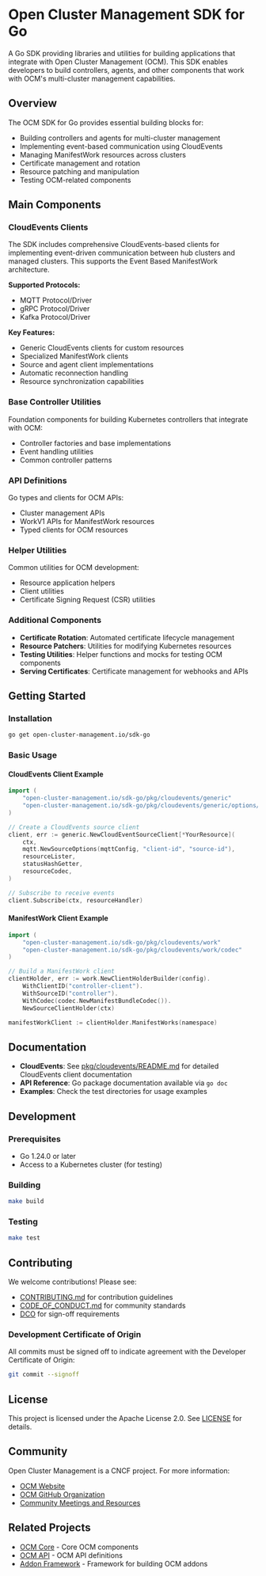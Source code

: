 # Open Cluster Management SDK for Go

A Go SDK providing libraries and utilities for building applications that integrate with Open Cluster Management (OCM). This SDK enables developers to build controllers, agents, and other components that work with OCM's multi-cluster management capabilities.

## Overview

The OCM SDK for Go provides essential building blocks for:

- Building controllers and agents for multi-cluster management
- Implementing event-based communication using CloudEvents
- Managing ManifestWork resources across clusters
- Certificate management and rotation
- Resource patching and manipulation
- Testing OCM-related components

## Main Components

### CloudEvents Clients

The SDK includes comprehensive CloudEvents-based clients for implementing event-driven communication between hub clusters and managed clusters. This supports the Event Based ManifestWork architecture.

**Supported Protocols:**
- MQTT Protocol/Driver
- gRPC Protocol/Driver  
- Kafka Protocol/Driver

**Key Features:**
- Generic CloudEvents clients for custom resources
- Specialized ManifestWork clients
- Source and agent client implementations
- Automatic reconnection handling
- Resource synchronization capabilities

### Base Controller Utilities

Foundation components for building Kubernetes controllers that integrate with OCM:

- Controller factories and base implementations
- Event handling utilities
- Common controller patterns

### API Definitions

Go types and clients for OCM APIs:

- Cluster management APIs
- WorkV1 APIs for ManifestWork resources
- Typed clients for OCM resources

### Helper Utilities

Common utilities for OCM development:

- Resource application helpers
- Client utilities
- Certificate Signing Request (CSR) utilities

### Additional Components

- **Certificate Rotation**: Automated certificate lifecycle management
- **Resource Patchers**: Utilities for modifying Kubernetes resources
- **Testing Utilities**: Helper functions and mocks for testing OCM components
- **Serving Certificates**: Certificate management for webhooks and APIs

## Getting Started

### Installation

```bash
go get open-cluster-management.io/sdk-go
```

### Basic Usage

#### CloudEvents Client Example

```go
import (
    "open-cluster-management.io/sdk-go/pkg/cloudevents/generic"
    "open-cluster-management.io/sdk-go/pkg/cloudevents/generic/options/mqtt"
)

// Create a CloudEvents source client
client, err := generic.NewCloudEventSourceClient[*YourResource](
    ctx,
    mqtt.NewSourceOptions(mqttConfig, "client-id", "source-id"),
    resourceLister,
    statusHashGetter,
    resourceCodec,
)

// Subscribe to receive events
client.Subscribe(ctx, resourceHandler)
```

#### ManifestWork Client Example

```go
import (
    "open-cluster-management.io/sdk-go/pkg/cloudevents/work"
    "open-cluster-management.io/sdk-go/pkg/cloudevents/work/codec"
)

// Build a ManifestWork client
clientHolder, err := work.NewClientHolderBuilder(config).
    WithClientID("controller-client").
    WithSourceID("controller").
    WithCodec(codec.NewManifestBundleCodec()).
    NewSourceClientHolder(ctx)

manifestWorkClient := clientHolder.ManifestWorks(namespace)
```

## Documentation

- **CloudEvents**: See [pkg/cloudevents/README.md](pkg/cloudevents/README.md) for detailed CloudEvents client documentation
- **API Reference**: Go package documentation available via `go doc`
- **Examples**: Check the test directories for usage examples

## Development

### Prerequisites

- Go 1.24.0 or later
- Access to a Kubernetes cluster (for testing)

### Building

```bash
make build
```

### Testing

```bash
make test
```

## Contributing

We welcome contributions! Please see:

- [CONTRIBUTING.md](CONTRIBUTING.md) for contribution guidelines
- [CODE_OF_CONDUCT.md](CODE_OF_CONDUCT.md) for community standards
- [DCO](DCO) for sign-off requirements

### Development Certificate of Origin

All commits must be signed off to indicate agreement with the Developer Certificate of Origin:

```bash
git commit --signoff
```

## License

This project is licensed under the Apache License 2.0. See [LICENSE](LICENSE) for details.

## Community

Open Cluster Management is a CNCF project. For more information:

- [OCM Website](https://open-cluster-management.io/)
- [OCM GitHub Organization](https://github.com/open-cluster-management-io)
- [Community Meetings and Resources](https://github.com/open-cluster-management-io/community)

## Related Projects

- [OCM Core](https://github.com/open-cluster-management-io/ocm) - Core OCM components
- [OCM API](https://github.com/open-cluster-management-io/api) - OCM API definitions
- [Addon Framework](https://github.com/open-cluster-management-io/addon-framework) - Framework for building OCM addons
